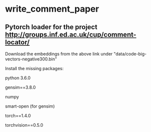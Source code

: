 # write_comment_paper

Pytorch loader for the project http://groups.inf.ed.ac.uk/cup/comment-locator/ 
------------------------------------------------------------------------------
Download the embeddings from the above link under "data/code-big-vectors-negative300.bin"

Install the missing packages:

python 3.6.0 

gensim==3.8.0

numpy

smart-open (for gensim)

torch==1.4.0

torchvision==0.5.0




